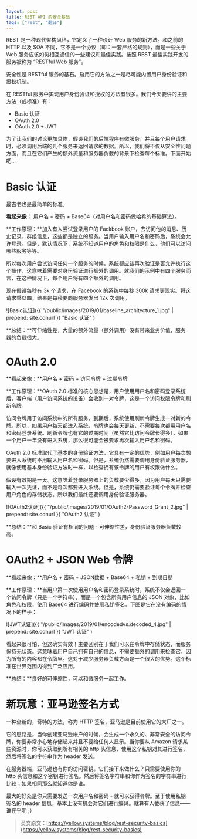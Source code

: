 ```yaml
---
layout: post
title: REST API 的安全基础
tags: ["rest", "翻译"]
---
```


REST 是一种现代架构风格，它定义了一种设计 Web 服务的新方法。和之前的 HTTP 以及 SOA 不同，它不是一个协议（即：一套严格的规则），而是一些关于 Web 服务应该如何相互通信的一些建议和最佳实践。按照 REST 最佳实践开发的服务被称为 “RESTful Web 服务”。

安全性是 RESTful 服务的基石。启用它的方法之一是尽可能内置用户身份验证和授权机制。

在 RESTful 服务中实现用户身份验证和授权的方法有很多。我们今天要讲的主要方法（或标准）有：

- Basic 认证
- OAuth 2.0
- OAuth 2.0 + JWT

为了让我们的讨论更加具体，假设我们的后端程序有微服务，并且每个用户请求时，必须调用后端的几个服务来返回请求的数据。所以，我们将不仅从安全性问题方面，而且在它们产生的额外流量和服务器负载的背景下检查每个标准。下面开始吧...

# Basic 认证

最古老也是最简单的标准。

**看起来像：** 用户名 + 密码 + Base64（对用户名和密码做哈希的基础算法）。

**工作原理：**加入有人尝试登录用户的 Fackbook 账户，去访问他的消息、历史记录、群组信息，这些都是独立的服务。当用户输入用户名和密码后，系统会允许登录。但是，默认情况下，系统不知道用户的角色和权限是什么，他们可以访问哪些服务等等。

所以每次用户尝试访问任何一个服务的时候，系统都应该再次验证是否允许执行这个操作，这意味着需要对身份验证进行额外的调用。就我们的示例中有四个服务而言，在这种情况下，每个用户将有四个额外的调用。

现在假设每秒有 3k 个请求，在 Facebook 的系统中每秒 300k 请求更现实。将这请求乘以四，结果是每秒要向服务器发出 12k 次调用。

![Basic认证]({{ "/public/images/2019/01/baseline_architecture_1.jpg" | prepend: site.cdnurl }} "Basic 认证" )

**总结：**可伸缩性差，大量的额外流量（额外调用）没有带来业务价值，服务器的负载很大。

# OAuth 2.0

**看起来像：**用户名 + 密码 + 访问令牌 + 过期令牌

**工作原理：**OAuth 2.0 标准的核心思想是，用户使用用户名和密码登录系统后，客户端（用户访问系统的设备）会收到一对令牌，这是一个访问权限令牌和刷新令牌。

访问令牌用于访问系统中的所有服务。到期后，系统使用刷新令牌生成一对新的令牌。所以，如果用户每天都进入系统，令牌也会每天更新，不需要每次都用用户名和密码登录系统。刷新令牌也有它的过期时间（虽然它比访问令牌长得多），如果一个用户一年没有进入系统，那么很可能会被要求再次输入用户名和密码。

OAuth 2.0 标准取代了基本的身份验证方法，它具有一定的优势，例如用户每次想要进入系统时不用输入用户名和密码。但是，系统仍然需要调用身份验证服务器，就像使用基本身份验证方法时一样，以检查拥有该令牌的用户有权限做什么。

假设有效期是一天。这意味着登录服务器上的负载要少得多，因为用户每天只需要输入一次凭证，而不是每次都要进入系统。但是，系统仍需要验证每个令牌并检查用户角色的存储状态。所以我们最终还要调用身份验证服务器。

![OAuth2认证]({{ "/public/images/2019/01/OAuth2-Password_Grant_2.jpg" | prepend: site.cdnurl }} "OAuth2 认证" )

**总结：**和 Basic 验证有相同的问题 - 可伸缩性差，身份验证服务器负载较高。

# OAuth2 + JSON Web 令牌

**看起来像：**用户名 + 密码 + JSON数据 + Base64 + 私钥 + 到期日期

**工作原理：**当用户第一次使用用户名和密码登录系统时，系统不仅会返回一个访问令牌（只是一个字符串），而是一个包含所有用户信息的 JSON 对象，比如角色和权限，使用 Base64 进行编码并使用私钥签名。下图是它在没有编码的情况下的样子：

![JWT认证]({{ "/public/images/2019/01/encodedvs.decoded_4.jpg" | prepend: site.cdnurl }} "JWT 认证" )

看起来很可怕，但这确实有效！主要区别在于我们可以在令牌中存储状态，而服务保持无状态。这意味着用户自己拥有自己的信息，不需要额外的调用来检查它，因为所有的内容都在令牌里。这对于减少服务器负载方面是一个很大的优势。这个标准在世界范围内得到广泛应用。

**总结：**良好的可伸缩性，可以和微服务一起工作。

# 新玩意：亚马逊签名方式

一种全新的，奇特的方法，称为 HTTP 签名，亚马逊是目前使用它的大厂之一。

它的思路是，当你创建亚马逊帐户的时候，会生成一个永久的、非常安全的访问令牌，你要非常小心地存储起来并且不要给任何人显示。当你要从 Amazon 请求某些资源时，你可以获取到所有相关的 http 头信息，使用这个私钥对其进行签名，然后将签名的字符串作为 header 发送。

在服务器端，亚马逊也有你的访问密钥。它们接下来做什么？只需要使用你的 http 头信息和这个密钥进行签名。然后将签名字符串和你作为签名的字符串进行比较；如果相同那么就知道你是谁。

最大的好处是你只需要发送一次用户名和密码 - 就可以获得令牌。至于使用私钥签名的 header 信息，基本上没有机会对它们进行编码。就算有人截获了信息——谁在乎呢 ;）

> 英文原文：[https://yellow.systems/blog/rest-security-basics](https://yellow.systems/blog/rest-security-basics)